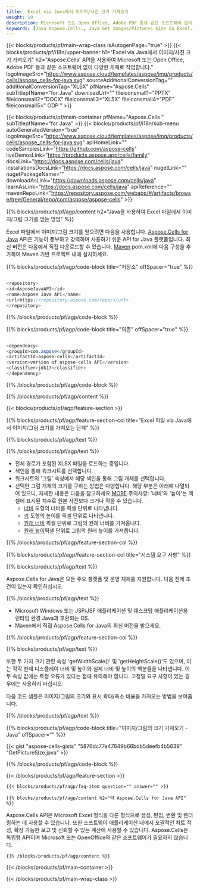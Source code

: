 ```yaml
---
title:  Excel via Java에서 이미지/사진 크기 가져오기
weight: 10
description: Microsoft 또는 Open Office, Adobe PDF 등과 같은 소프트웨어 없이 Aspose.Cells' Java API을 사용하여 Excel에서 이미지/그림 크기를 가져옵니다.
keywords: [Java Aspose.Cells., Java Get Images/Pictures Size In Excel., Java Obtain Images/Pictures Size In Excel., Java Access Images/Pictures Size In Excel]
---
```

{{< blocks/products/pf/main-wrap-class isAutogenPage="true" >}}
{{< blocks/products/pf/i18n/upper-banner h1="Excel via Java에서 이미지/사진 크기 가져오기" h2="Aspose.Cells\' API을 사용하여 Microsoft 또는 Open Office, Adobe PDF 등과 같은 소프트웨어 없이 다양한 개체로 작업합니다." logoImageSrc="https://www.aspose.cloud/templates/aspose/img/products/cells/aspose_cells-for-java.svg" sourceAdditionalConversionTag="" additionalConversionTag="XLSX" pfName="Aspose.Cells" subTitlepfName="for Java" downloadUrl="" fileiconsmall1="PPTX" fileiconsmall2="DOCX" fileiconsmall3="XLSX" fileiconsmall4="PDF" fileiconsmall5=" ODP " >}}

{{< blocks/products/pf/main-container pfName="Aspose.Cells " subTitlepfName="for Java" >}}
{{< blocks/products/pf/i18n/sub-menu autoGeneratedVersion="true" logoImageSrc="https://www.aspose.cloud/templates/aspose/img/products/cells/aspose_cells-for-java.svg" apiHomeLink="" codeSamplesLink="https://github.com/aspose-cells" liveDemosLink="https://products.aspose.app/cells/family" docsLink="https://docs.aspose.com/cells/java" installationsDocsLink="https://docs.aspose.com/cells/java" nugetLink="" nugetPackageName="" downloadAsLink="https://downloads.aspose.com/cells/java" learnAsLink="https://docs.aspose.com/cells/java" apiReference="" mavenRepoLink="https://repository.aspose.com/webapp/#/artifacts/browse/tree/General/repo/com/aspose/aspose-cells" >}}

{{% blocks/products/pf/agp/content h2="Java을 사용하여 Excel 파일에서 이미지/그림 크기를 얻는 방법" %}}

 Excel 파일에서 이미지/그림 크기를 얻으려면 다음을 사용합니다.
 [Aspose.Cells for Java](https://products.aspose.com/cells/java) 
 API은 기능이 풍부하고 강력하며 사용하기 쉬운 API for Java 플랫폼입니다. 최신 버전은 다음에서 직접 다운로드할 수 있습니다.
 [Maven](https://repository.aspose.com/webapp/#/artifacts/browse/tree/General/repo/com/aspose/aspose-cells) 
 pom.xml에 다음 구성을 추가하여 Maven 기반 프로젝트 내에 설치하세요.

{{% blocks/products/pf/agp/code-block title="저장소" offSpacer="true" %}}

```cs

<repository>
<id>AsposeJavaAPI</id>
<name>Aspose Java API</name>
<url>https://repository.aspose.com/repo/</url>
</repository>

```

{{% /blocks/products/pf/agp/code-block %}}

{{% blocks/products/pf/agp/code-block title="의존" offSpacer="true" %}}

```cs

<dependency>
<groupId>com.aspose</groupId>
<artifactId>aspose-cells</artifactId>
<version>version of aspose-cells API</version>
<classifier>jdk17</classifier>
</dependency>

```

{{% /blocks/products/pf/agp/code-block %}}

{{% /blocks/products/pf/agp/content %}}

{{< blocks/products/pf/agp/feature-section >}}

{{% blocks/products/pf/agp/feature-section-col title="Excel 파일 via Java에서 이미지/그림 크기를 가져오는 단계" %}}

{{% blocks/products/pf/agp/text %}}

{{% /blocks/products/pf/agp/text %}}

+ 전체 경로가 포함된 XLSX 파일을 로드하는 중입니다.
+ 색인을 통해 워크시트를 선택합니다.
+ 워크시트의 '그림' 속성에서 해당 색인을 통해 그림 개체를 선택합니다.
 + 선택한 그림 개체의 크기를 구하는 방법은 다양합니다. 해당 부분은 아래에 나열되어 있으니, 자세한 내용은 다음을 참고하세요.[MORE](https://reference.aspose.com/cells/java/com.aspose.cells/picture/).주의사항: '너비'와 '높이'는 엑셀에 표시된 치수로 원본 사진보다 크거나 작을 수 있습니다.
    + [너비](https://reference.aspose.com/cells/java/com.aspose.cells/picture/#getWidth--) 도형의 너비를 픽셀 단위로 나타냅니다.
    + [키](https://reference.aspose.com/cells/java/com.aspose.cells/picture/#getHeight--) 도형의 높이를 픽셀 단위로 나타냅니다.
    + [원래 너비](https://reference.aspose.com/cells/java/com.aspose.cells/picture/#getOriginalWidth--) 픽셀 단위로 그림의 원래 너비를 가져옵니다.
    + [원래 높이](https://reference.aspose.com/cells/java/com.aspose.cells/picture/#getOriginalHeight--)픽셀 단위로 그림의 원래 높이를 가져옵니다.


{{% /blocks/products/pf/agp/feature-section-col %}}

{{% blocks/products/pf/agp/feature-section-col title="시스템 요구 사항" %}}

{{% blocks/products/pf/agp/text %}}

 Aspose.Cells for Java은 모든 주요 플랫폼 및 운영 체제를 지원합니다. 다음 전제 조건이 있는지 확인하십시오.

{{% /blocks/products/pf/agp/text %}}

- Microsoft Windows 또는 JSP/JSF 애플리케이션 및 데스크탑 애플리케이션용 런타임 환경 Java과 호환되는 OS.
- Maven에서 직접 Aspose.Cells for Java의 최신 버전을 받으세요.

{{% /blocks/products/pf/agp/feature-section-col %}}

{{% blocks/products/pf/agp/text %}}
 
 또한 두 가지 크기 관련 속성 'getWidthScale()' 및 'getHeightScale()'도 있으며, 이는 각각 현재 디스플레이 너비 및 높이와 실제 너비 및 높이의 백분율을 나타냅니다.
 이 두 속성 값에는 특정 오류가 있다는 점에 유의해야 합니다. 고정밀 요구 사항이 있는 경우에는 사용하지 마십시오.
 
 다음 코드 샘플은 이미지/그림의 크기와 표시 확대/축소 비율을 가져오는 방법을 보여줍니다.

{{% /blocks/products/pf/agp/text %}}

{{% blocks/products/pf/agp/code-block title="이미지/그림의 크기 가져오기 - Java" offSpacer="" %}}

{{< gist "aspose-cells-gists" "5876dc77e47649b66bdb5deefb4b5639" "GetPictureSize.java" >}}

{{% /blocks/products/pf/agp/code-block %}}

{{< /blocks/products/pf/agp/feature-section >}}

    {{< blocks/products/pf/agp/faq-item question="" answer="" >}}
 

<!-- aboutfile Starts -->

    {{% blocks/products/pf/agp/content h2="약 Aspose.Cells for Java API" %}}

 Aspose.Cells API은 Microsoft Excel 형식을 다른 형식으로 생성, 편집, 변환 및 렌더링하는 데 사용할 수 있습니다. 또한 소프트웨어 애플리케이션 내에서 포괄적인 차트 작성, 확장 가능한 보고 및 신뢰할 수 있는 계산에 사용할 수 있습니다. Aspose.Cells은 독립형 API이며 Microsoft 또는 OpenOffice와 같은 소프트웨어가 필요하지 않습니다.


    {{% /blocks/products/pf/agp/content %}}

    


{{< /blocks/products/pf/main-container >}}
    
{{< /blocks/products/pf/main-wrap-class >}}
